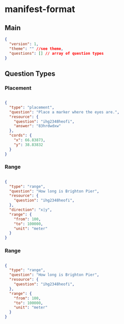# manifest-format

## Main
```json
{
  "version": 1,
  "theme": "" //see theme,
  "questions": [] // array of question types
}
```


## Question Types

### Placement
```json

{
  "type": "placement",
  "question": "Place a marker where the eyes are.",
  "resource": {
    "question": "ihg2348heofi",
    "answer": "83hrdwdxw"
  },
  "cords": {
    "x": 66.83873,
    "y": 38.83832
  }
}
```

### Range
```json

{
  "type": "range",
  "question": "How long is Brighton Pier",
  "resource": {
    "question": "ihg2348heofi",
  },
  "direction": "x|y",
  "range": {
    "from": 100,
    "to": 100000,
    "unit": "meter"
  }
}
```

### Range
```json

{
  "type": "range",
  "question": "How long is Brighton Pier",
  "resource": {
    "question": "ihg2348heofi",
  },
  "range": {
    "from": 100,
    "to": 100000,
    "unit": "meter"
  }
}
```
